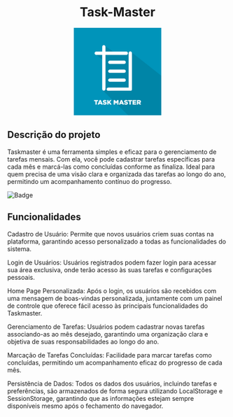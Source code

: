 <h1 align="center">Task-Master</h1>
<p align="center">
  <img src="Taskmaster/img/logo.png" alt="Logo" width="200"/>
</p>
<h2>Descrição do projeto</h2>
Taskmaster é uma ferramenta simples e eficaz para o gerenciamento de tarefas mensais. Com ela, você pode cadastrar tarefas específicas para cada mês e marcá-las como concluídas conforme as finaliza. Ideal para quem precisa de uma visão clara e organizada das tarefas ao longo do ano, permitindo um acompanhamento contínuo do progresso.

![Badge](https://img.shields.io/badge/status-Em%20desenvolvimento-yellow)

<h2>Funcionalidades</h2>
Cadastro de Usuário: Permite que novos usuários criem suas contas na plataforma, garantindo acesso personalizado a todas as funcionalidades do sistema.

Login de Usuários: Usuários registrados podem fazer login para acessar sua área exclusiva, onde terão acesso às suas tarefas e configurações pessoais.

Home Page Personalizada: Após o login, os usuários são recebidos com uma mensagem de boas-vindas personalizada, juntamente com um painel de controle que oferece fácil acesso às principais funcionalidades do Taskmaster.

Gerenciamento de Tarefas: Usuários podem cadastrar novas tarefas associando-as ao mês desejado, garantindo uma organização clara e objetiva de suas responsabilidades ao longo do ano.

Marcação de Tarefas Concluídas: Facilidade para marcar tarefas como concluídas, permitindo um acompanhamento eficaz do progresso de cada mês.

Persistência de Dados: Todos os dados dos usuários, incluindo tarefas e preferências, são armazenados de forma segura utilizando LocalStorage e SessionStorage, garantindo que as informações estejam sempre disponíveis mesmo após o fechamento do navegador.

